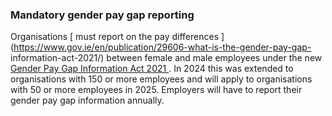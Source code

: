 ###  Mandatory gender pay gap reporting

Organisations [ must report on the pay differences
](https://www.gov.ie/en/publication/29606-what-is-the-gender-pay-gap-
information-act-2021/) between female and male employees under the new [
Gender Pay Gap Information Act 2021
](https://www.irishstatutebook.ie/eli/2021/act/20/enacted/en/print.html) . In
2024 this was extended to organisations with 150 or more employees and will
apply to organisations with 50 or more employees in 2025. Employers will have
to report their gender pay gap information annually.
